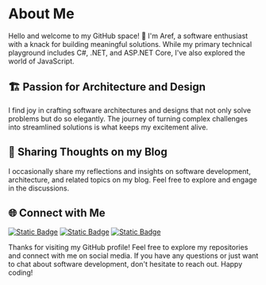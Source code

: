 # About Me

Hello and welcome to my GitHub space! 👋 I'm Aref, a software enthusiast with a knack for building meaningful solutions. While my primary technical playground includes C#, .NET, and ASP.NET Core, I've also explored the world of JavaScript.

## 🏗️ Passion for Architecture and Design

I find joy in crafting software architectures and designs that not only solve problems but do so elegantly. The journey of turning complex challenges into streamlined solutions is what keeps my excitement alive.

## 📝 Sharing Thoughts on my Blog

I occasionally share my reflections and insights on software development, architecture, and related topics on my blog. Feel free to explore and engage in the discussions.

## 🌐 Connect with Me

[![Static Badge](https://img.shields.io/badge/Email_me-red?logo=Gmail&style=for-the-badge&logoColor=white)](mailto:aref.dehghan.dev@gmail.com)
[![Static Badge](https://img.shields.io/badge/Read_my_Blog-black?&logo=Github&style=for-the-badge)](https://arefdehghan.github.io/)
[![Static Badge](https://img.shields.io/badge/Follow_me-blue?&logo=Linkedin&style=for-the-badge&logoColor=white)](https://linkedin.com/in/arefdehghan)

Thanks for visiting my GitHub profile! Feel free to explore my repositories and connect with me on social media. If you have any questions or just want to chat about software development, don't hesitate to reach out. Happy coding!
